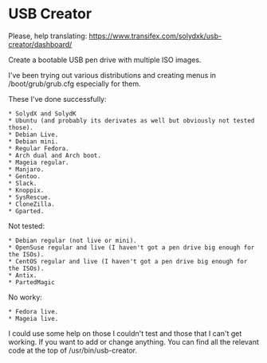 USB Creator
===================

Please, help translating: https://www.transifex.com/solydxk/usb-creator/dashboard/

Create a bootable USB pen drive with multiple ISO images.

I've been trying out various distributions and creating menus in /boot/grub/grub.cfg especially for them.

These I've done successfully:

    * SolydX and SolydK
    * Ubuntu (and probably its derivates as well but obviously not tested those).
    * Debian Live.
    * Debian mini.
    * Regular Fedora.
    * Arch dual and Arch boot.
    * Mageia regular.
    * Manjaro.
    * Gentoo.
    * Slack.
    * Knoppix.
    * SysRescue.
    * CloneZilla.
    * Gparted.


Not tested:

    * Debian regular (not live or mini).
    * OpenSuse regular and live (I haven't got a pen drive big enough for the ISOs).
    * CentOS regular and live (I haven't got a pen drive big enough for the ISOs).
    * Antix.
    * PartedMagic


No worky:

    * Fedora live.
    * Mageia live.


I could use some help on those I couldn't test and those that I can't get working.
If you want to add or change anything. You can find all the relevant code at the top of /usr/bin/usb-creator.
